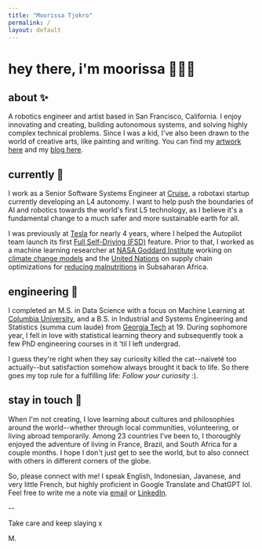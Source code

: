 ```yaml
---
title: "Moorissa Tjokro"
permalink: /
layout: default
---
```


# hey there, i'm moorissa 🙋🏻‍♀️ 
## about ✨
A robotics engineer and artist based in San Francisco, California. I enjoy innovating and creating, building autonomous systems, and solving highly complex technical problems. Since I was a kid, I've also been drawn to the world of creative arts, like painting and writing. You can find my  [artwork here](https://instagram.com/moorissatjokro) and my [blog here](https://moorissa.medium.com/).

## currently 🦾
I work as a Senior Software Systems Engineer at [Cruise](https://www.getcruise.com/), a robotaxi startup currently developing an L4 autonomy. I want to help push the boundaries of AI and robotics towards the world's first L5 technology, as I believe it's a fundamental change to a much safer and more sustainable earth for all.

I was previously at [Tesla](https://www.tesla.com/) for nearly 4 years, where I helped the Autopilot team launch its first [Full Self-Driving (FSD)](https://www.tesla.com/support/autopilot) feature. Prior to that, I worked as a machine learning researcher at [NASA Goddard Institute](https://www.giss.nasa.gov/) working on [climate change models](https://www.giss.nasa.gov/tools/modelE/) and the [United Nations](https://www.un.org/en/) on supply chain optimizations for [reducing malnutritions](https://www.wfp.org/specialized-nutritious-food) in Subsaharan Africa.

## engineering 🚀
I completed an M.S. in Data Science with a focus on Machine Learning at [Columbia University](https://www.columbia.edu/), and a B.S. in Industrial and Systems Engineering and Statistics (summa cum laude) from [Georgia Tech](https://www.gatech.edu/) at 19. During sophomore year, I fell in love with statistical learning theory and subsequently took a few PhD engineering courses in it 'til I left undergrad.

I guess they're right when they say curiosity killed the cat--naiveté too actually--but satisfaction somehow always brought it back to life. So there goes my top rule for a fulfilling life: _Follow your curiosity_ :).

## stay in touch 💌
When I'm not creating, I love learning about cultures and philosophies around the world--whether through local communities, volunteering, or living abroad temporarily. Among 23 countries I've been to, I thoroughly enjoyed the adventure of living in France, Brazil, and South Africa for a couple months. I hope I don't just get to see the world, but to also connect with others in different corners of the globe.

So, please connect with me! I speak English, Indonesian, Javanese, and very little French, but highly proficient in Google Translate and ChatGPT lol. Feel free to write me a note via [email](mailto:moorissa.maura@gmail.com) or [LinkedIn](https://www.linkedin.com/in/moorissa/).

--

Take care and keep slaying x

M.
